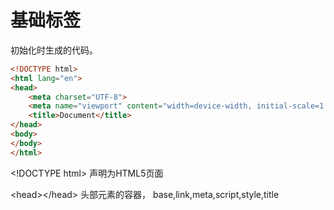 # 基础标签

初始化时生成的代码。

```html
<!DOCTYPE html>
<html lang="en">
<head>
    <meta charset="UTF-8">
    <meta name="viewport" content="width=device-width, initial-scale=1.0">
    <title>Document</title>
</head>
<body>
</body>
</html>
```

\<!DOCTYPE html> 声明为HTML5页面

\<head>\</head>  头部元素的容器， base,link,meta,script,style,title